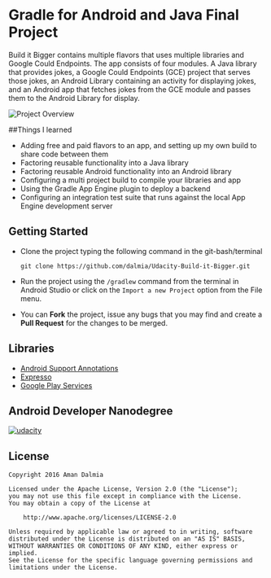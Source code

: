 # Gradle for Android and Java Final Project

Build it Bigger contains multiple flavors that uses multiple libraries and Google Could Endpoints. The app consists
of four modules. A Java library that provides jokes, a Google Could Endpoints
(GCE) project that serves those jokes, an Android Library containing an
activity for displaying jokes, and an Android app that fetches jokes from the
GCE module and passes them to the Android Library for display.

![Project Overview](https://lh3.googleusercontent.com/cJQtO_A08shKWZ1NEJxpvdYcfXxoHH87HYldIx_gOoGcoqnnZDTP3ycVqAnZSUMYzHygxhb-nEE_Yv_QmZY=s0#w=1920&h=1080)

##Things I learned

* Adding free and paid flavors to an app, and setting up my own build to share code between them
* Factoring reusable functionality into a Java library
* Factoring reusable Android functionality into an Android library
* Configuring a multi project build to compile your libraries and app
* Using the Gradle App Engine plugin to deploy a backend
* Configuring an integration test suite that runs against the local App Engine development server

## Getting Started

* Clone the project typing the following command in the git-bash/terminal
    ```
    git clone https://github.com/dalmia/Udacity-Build-it-Bigger.git
    ```

* Run the project using the `/gradlew` command from the terminal in Android Studio or click on the `Import a new Project` option from the File menu.

* You can **Fork** the project, issue any bugs that you may find and create a **Pull Request** for the changes to be merged.

## Libraries

* [Android Support Annotations](http://tools.android.com/tech-docs/support-annotations)
* [Expresso](https://google.github.io/android-testing-support-library/docs/espresso/)
* [Google Play Services](https://developers.google.com/android/guides/setup)

## Android Developer Nanodegree
[![udacity][1]][2]

[1]: ../master/screens/nanodegree.png
[2]: https://www.udacity.com/course/android-developer-nanodegree--nd801

## License

    Copyright 2016 Aman Dalmia

    Licensed under the Apache License, Version 2.0 (the "License");
    you may not use this file except in compliance with the License.
    You may obtain a copy of the License at

        http://www.apache.org/licenses/LICENSE-2.0

    Unless required by applicable law or agreed to in writing, software
    distributed under the License is distributed on an "AS IS" BASIS,
    WITHOUT WARRANTIES OR CONDITIONS OF ANY KIND, either express or implied.
    See the License for the specific language governing permissions and
    limitations under the License.
